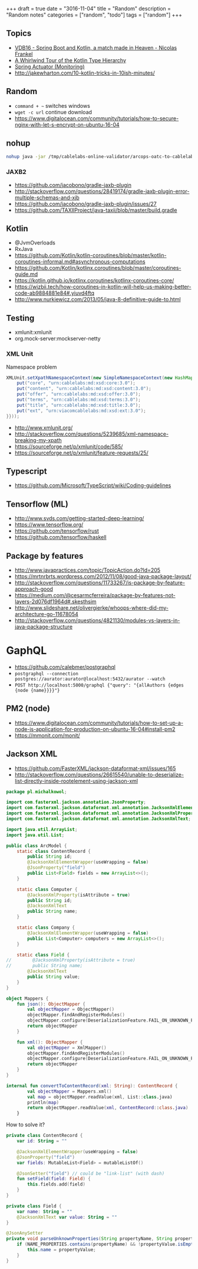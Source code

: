 +++
draft = true
date = "3016-11-04"
title = "Random"
description = "Random notes"
categories = ["random", "todo"]
tags = ["random"]
+++

## Topics

* [VDB16 - Spring Boot and Kotlin, a match made in Heaven - Nicolas Frankel](https://www.youtube.com/watch?v=sEm_95BPPiA)
* [A Whirlwind Tour of the Kotlin Type Hierarchy](http://natpryce.com/articles/000818.html)
* [Spring Actuator (Monitoring)](http://docs.spring.io/spring-boot/docs/current/reference/htmlsingle/#production-ready)
* http://jakewharton.com/10-kotlin-tricks-in-10ish-minutes/

## Random

* `command + ~` switches windows
* `wget -c url` continue download
* https://www.digitalocean.com/community/tutorials/how-to-secure-nginx-with-let-s-encrypt-on-ubuntu-16-04

## nohup

```bash
nohup java -jar /tmp/cablelabs-online-validator/arcops-oatc-to-cablelabs-0.0.4-SNAPSHOT-jar-with-dependencies.jar </dev/null &>/tmp/logs.log &
```

### JAXB2

* https://github.com/jacobono/gradle-jaxb-plugin
* http://stackoverflow.com/questions/28419174/gradle-jaxb-plugin-error-multiple-schemas-and-xjb
* https://github.com/jacobono/gradle-jaxb-plugin/issues/27
* https://github.com/TAXIIProject/java-taxii/blob/master/build.gradle

## Kotlin

* @JvmOverloads
* RxJava
* https://github.com/Kotlin/kotlin-coroutines/blob/master/kotlin-coroutines-informal.md#asynchronous-computations
* https://github.com/Kotlin/kotlinx.coroutines/blob/master/coroutines-guide.md
* https://kotlin.github.io/kotlinx.coroutines/kotlinx-coroutines-core/
* https://wizbii.tech/how-coroutines-in-kotlin-will-help-us-making-better-code-ab9884881e84#.yiuvd4ftq
* http://www.nurkiewicz.com/2013/05/java-8-definitive-guide-to.html

## Testing

* xmlunit:xmlunit
* org.mock-server:mockserver-netty

### XML Unit

Namespace problem

```java
XMLUnit.setXpathNamespaceContext(new SimpleNamespaceContext(new HashMap<String, String>() {{
    put("core", "urn:cablelabs:md:xsd:core:3.0");
    put("content", "urn:cablelabs:md:xsd:content:3.0");
    put("offer", "urn:cablelabs:md:xsd:offer:3.0");
    put("terms", "urn:cablelabs:md:xsd:terms:3.0");
    put("title", "urn:cablelabs:md:xsd:title:3.0");
    put("ext", "urn:viacomcablelabs:md:xsd:ext:3.0");
}}));
```

* http://www.xmlunit.org/
* http://stackoverflow.com/questions/5239685/xml-namespace-breaking-my-xpath
* https://sourceforge.net/p/xmlunit/code/585/
* https://sourceforge.net/p/xmlunit/feature-requests/25/

## Typescript

* https://github.com/Microsoft/TypeScript/wiki/Coding-guidelines

## Tensorflow (ML)

* http://www.svds.com/getting-started-deep-learning/
* https://www.tensorflow.org/
* https://github.com/tensorflow/rust
* https://github.com/tensorflow/haskell

## Package by features

* http://www.javapractices.com/topic/TopicAction.do?Id=205
* https://mrtnrbrts.wordpress.com/2012/11/08/good-java-package-layout/
* http://stackoverflow.com/questions/11733267/is-package-by-feature-approach-good
* https://medium.com/@cesarmcferreira/package-by-features-not-layers-2d076df1964d#.skesthsim
* http://www.slideshare.net/olivergierke/whoops-where-did-my-architecture-go-11678054
* http://stackoverflow.com/questions/4821130/modules-vs-layers-in-java-package-structure

# GaphQL

* https://github.com/calebmer/postgraphql
* `postgraphql --connection postgres://aurator:aurator@localhost:5432/aurator --watch`
* `POST http://localhost:5000/graphql {"query": "{allAuthors {edges {node {name}}}}"}`

## PM2 (node)

* https://www.digitalocean.com/community/tutorials/how-to-set-up-a-node-js-application-for-production-on-ubuntu-16-04#install-pm2
* https://mmonit.com/monit/

## Jackson XML

* https://github.com/FasterXML/jackson-dataformat-xml/issues/165
* http://stackoverflow.com/questions/26615540/unable-to-deserialize-list-directly-inside-rootelement-using-jackson-xml

```java
package pl.michalkowol;

import com.fasterxml.jackson.annotation.JsonProperty;
import com.fasterxml.jackson.dataformat.xml.annotation.JacksonXmlElementWrapper;
import com.fasterxml.jackson.dataformat.xml.annotation.JacksonXmlProperty;
import com.fasterxml.jackson.dataformat.xml.annotation.JacksonXmlText;

import java.util.ArrayList;
import java.util.List;

public class ArcModel {
    static class ContentRecord {
        public String id;
        @JacksonXmlElementWrapper(useWrapping = false)
        @JsonProperty("field")
        public List<Field> fields = new ArrayList<>();
    }

    static class Computer {
        @JacksonXmlProperty(isAttribute = true)
        public String id;
        @JacksonXmlText
        public String name;
    }

    static class Company {
        @JacksonXmlElementWrapper(useWrapping = false)
        public List<Computer> computers = new ArrayList<>();
    }

    static class Field {
//        @JacksonXmlProperty(isAttribute = true)
//        public String name;
        @JacksonXmlText
        public String value;
    }
}
```

```kotlin
object Mappers {
    fun json(): ObjectMapper {
        val objectMapper = ObjectMapper()
        objectMapper.findAndRegisterModules()
        objectMapper.configure(DeserializationFeature.FAIL_ON_UNKNOWN_PROPERTIES, false)
        return objectMapper
    }

    fun xml(): ObjectMapper {
        val objectMapper = XmlMapper()
        objectMapper.findAndRegisterModules()
        objectMapper.configure(DeserializationFeature.FAIL_ON_UNKNOWN_PROPERTIES, false)
        return objectMapper
    }
}
```

```kotlin
internal fun convertToContentRecord(xml: String): ContentRecord {
        val objectMapper = Mappers.xml()
        val map = objectMapper.readValue(xml, List::class.java)
        println(map)
        return objectMapper.readValue(xml, ContentRecord::class.java)
    }
```

How to solve it?

```kotlin
private class ContentRecord {
    var id: String = ""

    @JacksonXmlElementWrapper(useWrapping = false)
    @JsonProperty("field")
    var fields: MutableList<Field> = mutableListOf()

    @JsonSetter("field") // could be "link-list" (with dash)
    fun setField(field: Field) {
        this.fields.add(field)
    }
}

private class Field {
    var name: String = ""
    @JacksonXmlText var value: String = ""
}
```

```java
@JsonAnySetter
private void parseUnknownProperties(String propertyName, String propertyValue) {
    if (NAME_PROPERTIES.contains(propertyName) && !propertyValue.isEmpty()) {
        this.name = propertyValue;
    }
}
```
